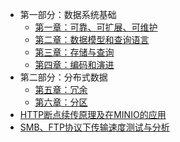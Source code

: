 - 第一部分：数据系统基础
    * [第一章：可靠、可扩展、可维护](ch01.md)
    * [第二章：数据模型和查询语言](ch02.md)
    * [第三章：存储与查询](ch03.md)
    * [第四章：编码和演进](ch04.md)
- 第二部分：分布式数据
    * [第五章：冗余](ch05.md)
    * [第六章：分区](ch06.md)
- [HTTP断点续传原理及在MINIO的应用](report/HTTP_Range/HTTP_Range)
- [SMB、FTP协议下传输速度测试与分析](report/SMBvsFTP/SMBvsFTP.md)